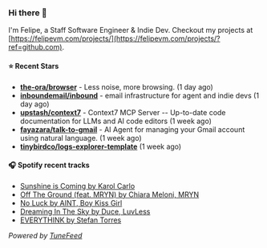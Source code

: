 ### Hi there 👋

I'm Felipe, a Staff Software Engineer & Indie Dev. Checkout my projects at [https://felipevm.com/projects/](https://felipevm.com/projects/?ref=github.com).

#### ⭐ Recent Stars
- **[the-ora/browser](https://github.com/the-ora/browser)** - Less noise, more browsing. (1 day ago)
- **[inboundemail/inbound](https://github.com/inboundemail/inbound)** - email infrastructure for agent and indie devs (1 day ago)
- **[upstash/context7](https://github.com/upstash/context7)** - Context7 MCP Server -- Up-to-date code documentation for LLMs and AI code editors (1 week ago)
- **[fayazara/talk-to-gmail](https://github.com/fayazara/talk-to-gmail)** - AI Agent for managing your Gmail account using natural language. (1 week ago)
- **[tinybirdco/logs-explorer-template](https://github.com/tinybirdco/logs-explorer-template)** (1 week ago)

#### 🎧 Spotify recent tracks
- [Sunshine is Coming by Karol Carlo](https://open.spotify.com/track/3mCBnVxnyLp2t5uhxsK4pm)
- [Off The Ground (feat. MRYN) by Chiara Meloni, MRYN](https://open.spotify.com/track/7aFWSEBe1IYjsVVKs9qSgC)
- [No Luck by AINT, Boy Kiss Girl](https://open.spotify.com/track/6VtDkSkR1gwv1KlrX3ohes)
- [Dreaming In The Sky by Duce, LuvLess](https://open.spotify.com/track/1qnnYYVn4zEJgfLvZvq1H6)
- [EVERYTHINK by Stefan Torres](https://open.spotify.com/track/0f9rxVfnIvVBDiABKHtfx7)

_Powered by [TuneFeed](https://tunefeed.app?ref=github.com)_

